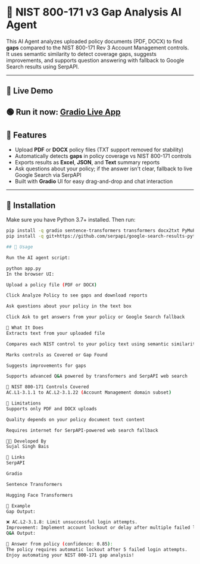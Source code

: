 # 🔐 NIST 800-171 v3 Gap Analysis AI Agent

This AI Agent analyzes uploaded policy documents (PDF, DOCX) to find **gaps** compared to the NIST 800-171 Rev 3 Account Management controls.  
It uses semantic similarity to detect coverage gaps, suggests improvements, and supports question answering with fallback to Google Search results using SerpAPI.

---
## 🚀 Live Demo

**🟢 Run it now:** [Gradio Live App](https://552f3ed86dc7fb0cd0.gradio.live)
---

## 🚀 Features

- Upload **PDF** or **DOCX** policy files (TXT support removed for stability)
- Automatically detects **gaps** in policy coverage vs NIST 800-171 controls
- Exports results as **Excel**, **JSON**, and **Text** summary reports
- Ask questions about your policy; if the answer isn't clear, fallback to live Google Search via SerpAPI
- Built with **Gradio** UI for easy drag-and-drop and chat interaction

---

## 🧰 Installation

Make sure you have Python 3.7+ installed. Then run:

```bash
pip install -q gradio sentence-transformers transformers docx2txt PyMuPDF openpyxl
pip install -q git+https://github.com/serpapi/google-search-results-python.git

## 📂 Usage

Run the AI agent script:

python app.py
In the browser UI:

Upload a policy file (PDF or DOCX)

Click Analyze Policy to see gaps and download reports

Ask questions about your policy in the text box

Click Ask to get answers from your policy or Google Search fallback

📝 What It Does
Extracts text from your uploaded file

Compares each NIST control to your policy text using semantic similarity

Marks controls as Covered or Gap Found

Suggests improvements for gaps

Supports advanced Q&A powered by transformers and SerpAPI web search

📄 NIST 800-171 Controls Covered
AC.L1-3.1.1 to AC.L2-3.1.22 (Account Management domain subset)

🚫 Limitations
Supports only PDF and DOCX uploads

Quality depends on your policy document text content

Requires internet for SerpAPI-powered web search fallback

👨‍💻 Developed By
Sujal Singh Bais

🔗 Links
SerpAPI

Gradio

Sentence Transformers

Hugging Face Transformers

🧪 Example
Gap Output:

❌ AC.L2-3.1.8: Limit unsuccessful login attempts.  
Improvement: Implement account lockout or delay after multiple failed login attempts.
Q&A Output:

📄 Answer from policy (confidence: 0.85):  
The policy requires automatic lockout after 5 failed login attempts.
Enjoy automating your NIST 800-171 gap analysis!



